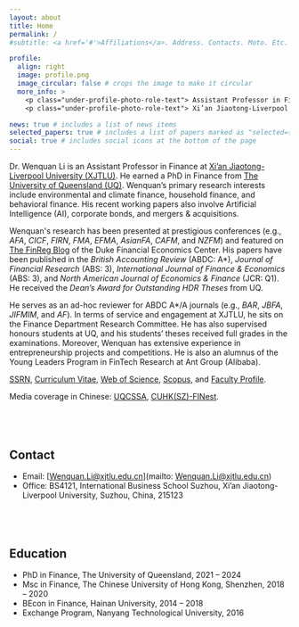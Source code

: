 ```yaml
---
layout: about
title: Home
permalink: /
#subtitle: <a href='#'>Affiliations</a>. Address. Contacts. Moto. Etc.

profile:
  align: right
  image: profile.png
  image_circular: false # crops the image to make it circular
  more_info: >
    <p class="under-profile-photo-role-text"> Assistant Professor in Finance </p>
    <p class="under-profile-photo-role-text"> Xi’an Jiaotong-Liverpool University </p>

news: true # includes a list of news items
selected_papers: true # includes a list of papers marked as "selected={true}"
social: true # includes social icons at the bottom of the page
---
```


Dr. Wenquan Li is an Assistant Professor in Finance at [Xi’an Jiaotong-Liverpool University (XJTLU)](https://www.xjtlu.edu.cn/en/study/departments/international-business-school-suzhou/departments/department-of-finance/learning-and-teaching/department-staff). He earned a PhD in Finance from [The University of Queensland (UQ)](https://www.uq.edu.au/). Wenquan’s primary research interests include environmental and climate finance, household finance, and behavioral finance. His recent working papers also involve Artificial Intelligence (AI), corporate bonds, and mergers & acquisitions.<br>


Wenquan's research has been presented at prestigious conferences (e.g., _AFA_, _CICF_, _FIRN_, _FMA_, _EFMA_, _AsianFA_, _CAFM_, and _NZFM_) and featured on [The FinReg Blog](https://sites.duke.edu/thefinregblog/2022/11/29/toxic-emissions-and-corporate-green-innovation/) of the Duke Financial Economics Center. His papers have been published in the _British Accounting Review_ (ABDC: A*), _Journal of Financial Research_ (ABS: 3), _International Journal of Finance & Economics_ (ABS: 3), and _North American Journal of Economics & Finance_ (JCR: Q1). He received the _Dean’s Award for Outstanding HDR Theses_ from UQ.<br>


He serves as an ad-hoc reviewer for ABDC A*/A journals (e.g., _BAR_, _JBFA_, _JIFMIM_, and _AF_). In terms of service and engagement at XJTLU, he sits on the Finance Department Research Committee. He has also supervised honours students at UQ, and his students’ theses received full grades in the examinations. Moreover, Wenquan has extensive experience in entrepreneurship projects and competitions. He is also an alumnus of the Young Leaders Program in FinTech Research at Ant Group (Alibaba).


[SSRN](https://papers.ssrn.com/sol3/cf_dev/AbsByAuth.cfm?per_id=5251302), [Curriculum Vitae](/assets/pdf/cv.pdf), [Web of Science](https://www.webofscience.com/wos/author/record/AAF-2543-2021), [Scopus](https://www.scopus.com/authid/detail.uri?authorId=57202590748), and [Faculty Profile](https://scholar.xjtlu.edu.cn/en/persons/WenquanLi).


Media coverage in Chinese: [UQCSSA](https://mp.weixin.qq.com/s/N9FgtTVlSq-Hy6ysdxyeQQ), [CUHK(SZ)-FINest](https://mp.weixin.qq.com/s/4oGp6IstjhhnlAGGlSPZrg).


## &nbsp;

## Contact

- Email: [Wenquan.Li@xjtlu.edu.cn](mailto: Wenquan.Li@xjtlu.edu.cn)<br>
- Office: BS4121, International Business School Suzhou, Xi’an Jiaotong-Liverpool University, Suzhou, China, 215123

## &nbsp;

## Education

- PhD in Finance, The University of Queensland, 2021 – 2024<br>
- Msc in Finance, The Chinese University of Hong Kong, Shenzhen, 2018 – 2020<br>
- BEcon in Finance, Hainan University, 2014 – 2018<br>
- Exchange Program, Nanyang Technological University, 2016<br>



&nbsp;
&nbsp;



